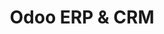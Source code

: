 ---
draft: false
title: Odoo ERP & CRM
content:
  id: odoo
  name: Odoo ERP & CRM
  logo: /images/applications/crm-erp/odoo/logo.png
  website: https://www.odoo.com/
  iframe_website: /website-iframe/applications/crm-erp/odoo
  dashboardImage: /images/applications/crm-erp/odoo/screenshot-1.jpg
  short_description: Odoo is a suite of web-based, open-source business apps.
  description: Odoo's suite of open-source business apps covers a wide range of needs, including CRM, e-commerce, accounting, inventory, billing, point of sale and project management. It is very easy to use and fully integrated.
  features:
    - title: No more painful integrations
      description: If you have individual software solutions that work but don't talk to each other, you are probably entering things more than once and missing a comprehensive overview of what's going on. Between the Odoo apps and the tens of thousands of Community apps, there is something to help address all of your business needs in a single, cost-effective, modular solution.
    - title: Apps that work together seamlessly
      description: Centralized, online, accessible from anywhere with any device, the Odoo apps work seamlessly together, giving you the ability to automate and track everything you do. Odoo's open-source development model means that thousands of developers and business experts have built the world's largest ecosystem of fully integrated business apps.
    - title: Boosting efficiency
      description: A fully integrated ERP system can increase the productivity and efficiency of trading businesses. It reduces the time spent by individual departments on daily business operations. In addition, it improves employee efficiency by minimizing the manual monitoring of tasks.
    - title: Increased workflow transparency
      description: Since the integrated ERP system has centralized data, tasks and workflows are highly visualized. For instance, if the ERP system is integrated with the project management tool, employees can easily view the tasks of their colleagues. Transparency in the workflow of an enterprise leads to better productivity and relationship management.
  screenshots:
    - /images/applications/crm-erp/odoo/screenshot-1.jpg
    - /images/applications/crm-erp/odoo/screenshot-2.jpg
---